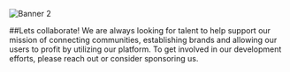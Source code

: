 ![Banner 2](https://user-images.githubusercontent.com/59492521/178158417-03fc41a6-a5bf-48f7-88b9-a91ce108e4fd.png)

##Lets collaborate!
We are always looking for talent to help support our mission of connecting communities, establishing brands and allowing our users to profit by utilizing our platform.
To get involved in our development efforts, please reach out or consider sponsoring us.

